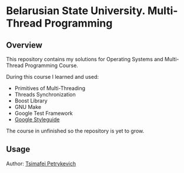 # Belarusian State University. Multi-Thread Programming

## Overview

This repository contains my solutions for Operating Systems and Multi-Thread Programming Course.

During this course I learned and used:

* Primitives of Multi-Threading
* Threads Synchronization
* Boost Library
* GNU Make
* Google Test Framework
* [Google Styleguide](https://google.github.io/styleguide/cppguide.html)

The course in unfinished so the repository is yet to grow.

## Usage

Author: [Tsimafei Petrykevich](https://github.com/petrik33)
